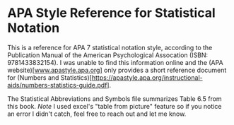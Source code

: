 # APA Style Reference for Statistical Notation
This is a reference for APA 7 statistical notation style, according to the Publication Manual of the American Psychological Assocation (ISBN: 9781433832154). I was unable to find this information online and the (APA website)[www.apastyle.apa.org] only provides a short reference document for (Numbers and Statistics)[https://apastyle.apa.org/instructional-aids/numbers-statistics-guide.pdf].

The Statistical Abbreviations and Symbols file summarizes Table 6.5 from this book. _Note_ I used excel's "table from picture" feature so if you notice an error I didn't catch, feel free to reach out and let me know.

